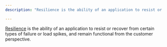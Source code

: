 ```yaml
---
description: "Resilience is the ability of an application to resist or recover from certain types of failure or load spikes, and remain functional."

---
```

[Resilience](https://docs.aws.amazon.com/wellarchitected/latest/reliability-pillar/resiliency-and-the-components-of-reliability.html) is the ability of an application to resist or recover from certain types of failure or load spikes, and remain functional from the customer perspective.
